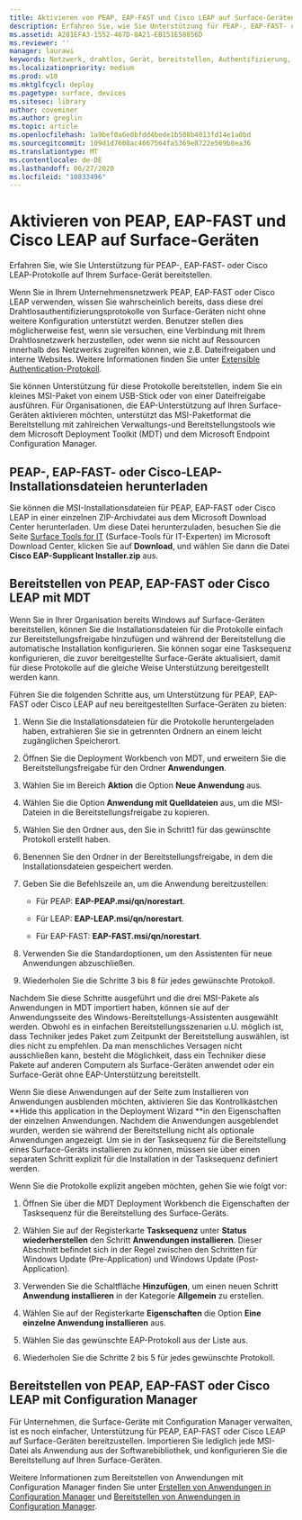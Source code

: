 ```yaml
---
title: Aktivieren von PEAP, EAP-FAST und Cisco LEAP auf Surface-Geräten (Surface)
description: Erfahren Sie, wie Sie Unterstützung für PEAP-, EAP-FAST- oder Cisco LEAP-Protokolle auf Ihrem Surface-Gerät bereitstellen.
ms.assetid: A281EFA3-1552-467D-8A21-EB151E58856D
ms.reviewer: ''
manager: laurawi
keywords: Netzwerk, drahtlos, Gerät, bereitstellen, Authentifizierung, Protokoll
ms.localizationpriority: medium
ms.prod: w10
ms.mktglfcycl: deploy
ms.pagetype: surface, devices
ms.sitesec: library
author: coveminer
ms.author: greglin
ms.topic: article
ms.openlocfilehash: 1a9bef0a6e0bfdd4bede1b508b4013fd14e1a0bd
ms.sourcegitcommit: 109d1d7608ac4667564fa5369e8722e569b8ea36
ms.translationtype: MT
ms.contentlocale: de-DE
ms.lasthandoff: 06/27/2020
ms.locfileid: "10833496"
---
```

# Aktivieren von PEAP, EAP-FAST und Cisco LEAP auf Surface-Geräten


Erfahren Sie, wie Sie Unterstützung für PEAP-, EAP-FAST- oder Cisco LEAP-Protokolle auf Ihrem Surface-Gerät bereitstellen.

Wenn Sie in Ihrem Unternehmensnetzwerk PEAP, EAP-FAST oder Cisco LEAP verwenden, wissen Sie wahrscheinlich bereits, dass diese drei Drahtlosauthentifizierungsprotokolle von Surface-Geräten nicht ohne weitere Konfiguration unterstützt werden. Benutzer stellen dies möglicherweise fest, wenn sie versuchen, eine Verbindung mit Ihrem Drahtlosnetzwerk herzustellen, oder wenn sie nicht auf Ressourcen innerhalb des Netzwerks zugreifen können, wie z.B. Dateifreigaben und interne Websites. Weitere Informationen finden Sie unter [Extensible Authentication-Protokoll](https://technet.microsoft.com/network/bb643147).

Sie können Unterstützung für diese Protokolle bereitstellen, indem Sie ein kleines MSI-Paket von einem USB-Stick oder von einer Dateifreigabe ausführen. Für Organisationen, die EAP-Unterstützung auf Ihren Surface-Geräten aktivieren möchten, unterstützt das MSI-Paketformat die Bereitstellung mit zahlreichen Verwaltungs-und Bereitstellungstools wie dem Microsoft Deployment Toolkit (MDT) und dem Microsoft Endpoint Configuration Manager.

## <a href="" id="download-peap--eap-fast--or-cisco-leap-installation-files--"></a>PEAP-, EAP-FAST- oder Cisco-LEAP-Installationsdateien herunterladen


Sie können die MSI-Installationsdateien für PEAP, EAP-FAST oder Cisco LEAP in einer einzelnen ZIP-Archivdatei aus dem Microsoft Download Center herunterladen. Um diese Datei herunterzuladen, besuchen Sie die Seite [Surface Tools for IT](https://www.microsoft.com/download/details.aspx?id=46703) (Surface-Tools für IT-Experten) im Microsoft Download Center, klicken Sie auf **Download**, und wählen Sie dann die Datei **Cisco EAP-Supplicant Installer.zip** aus.

##  <a name="deploy-peap,-eap-fast,-or-cisco-leap-with-mdt"></a>Bereitstellen von PEAP, EAP-FAST oder Cisco LEAP mit MDT


Wenn Sie in Ihrer Organisation bereits Windows auf Surface-Geräten bereitstellen, können Sie die Installationsdateien für die Protokolle einfach zur Bereitstellungsfreigabe hinzufügen und während der Bereitstellung die automatische Installation konfigurieren. Sie können sogar eine Tasksequenz konfigurieren, die zuvor bereitgestellte Surface-Geräte aktualisiert, damit für diese Protokolle auf die gleiche Weise Unterstützung bereitgestellt werden kann.

Führen Sie die folgenden Schritte aus, um Unterstützung für PEAP, EAP-FAST oder Cisco LEAP auf neu bereitgestellten Surface-Geräten zu bieten:

1.  Wenn Sie die Installationsdateien für die Protokolle heruntergeladen haben, extrahieren Sie sie in getrennten Ordnern an einem leicht zugänglichen Speicherort.

2.  Öffnen Sie die Deployment Workbench von MDT, und erweitern Sie die Bereitstellungsfreigabe für den Ordner **Anwendungen**.

3.  Wählen Sie im Bereich **Aktion** die Option **Neue Anwendung** aus.

4.  Wählen Sie die Option **Anwendung mit Quelldateien** aus, um die MSI-Dateien in die Bereitstellungsfreigabe zu kopieren.

5.  Wählen Sie den Ordner aus, den Sie in Schritt1 für das gewünschte Protokoll erstellt haben.

6.  Benennen Sie den Ordner in der Bereitstellungsfreigabe, in dem die Installationsdateien gespeichert werden.

7.  Geben Sie die Befehlszeile an, um die Anwendung bereitzustellen:

    -   Für PEAP: **EAP-PEAP.msi/qn/norestart**.

    -   Für LEAP: **EAP-LEAP.msi/qn/norestart**.

    -   Für EAP-FAST: **EAP-FAST.msi/qn/norestart**.

8.  Verwenden Sie die Standardoptionen, um den Assistenten für neue Anwendungen abzuschließen.

9.  Wiederholen Sie die Schritte 3 bis 8 für jedes gewünschte Protokoll.

Nachdem Sie diese Schritte ausgeführt und die drei MSI-Pakete als Anwendungen in MDT importiert haben, können sie auf der Anwendungsseite des Windows-Bereitstellungs-Assistenten ausgewählt werden. Obwohl es in einfachen Bereitstellungsszenarien u.U. möglich ist, dass Techniker jedes Paket zum Zeitpunkt der Bereitstellung auswählen, ist dies nicht zu empfehlen. Da man menschliches Versagen nicht ausschließen kann, besteht die Möglichkeit, dass ein Techniker diese Pakete auf anderen Computern als Surface-Geräten anwendet oder ein Surface-Gerät ohne EAP-Unterstützung bereitstellt.

Wenn Sie diese Anwendungen auf der Seite zum Installieren von Anwendungen ausblenden möchten, aktivieren Sie das Kontrollkästchen **Hide this application in the Deployment Wizard **in den Eigenschaften der einzelnen Anwendungen. Nachdem die Anwendungen ausgeblendet wurden, werden sie während der Bereitstellung nicht als optionale Anwendungen angezeigt. Um sie in der Tasksequenz für die Bereitstellung eines Surface-Geräts installieren zu können, müssen sie über einen separaten Schritt explizit für die Installation in der Tasksequenz definiert werden.

Wenn Sie die Protokolle explizit angeben möchten, gehen Sie wie folgt vor:

1.  Öffnen Sie über die MDT Deployment Workbench die Eigenschaften der Tasksequenz für die Bereitstellung des Surface-Geräts.

2.  Wählen Sie auf der Registerkarte **Tasksequenz** unter **Status wiederherstellen** den Schritt **Anwendungen installieren**. Dieser Abschnitt befindet sich in der Regel zwischen den Schritten für Windows Update (Pre-Application) und Windows Update (Post-Application).

3.  Verwenden Sie die Schaltfläche **Hinzufügen**, um einen neuen Schritt **Anwendung installieren** in der Kategorie **Allgemein** zu erstellen.

4.  Wählen Sie auf der Registerkarte **Eigenschaften** die Option **Eine einzelne Anwendung installieren** aus.

5.  Wählen Sie das gewünschte EAP-Protokoll aus der Liste aus.

6.  Wiederholen Sie die Schritte 2 bis 5 für jedes gewünschte Protokoll.

##  <a name="deploy-peap,-eap-fast,-or-cisco-leap-with-configuration-manager"></a>Bereitstellen von PEAP, EAP-FAST oder Cisco LEAP mit Configuration Manager


Für Unternehmen, die Surface-Geräte mit Configuration Manager verwalten, ist es noch einfacher, Unterstützung für PEAP, EAP-FAST oder Cisco LEAP auf Surface-Geräten bereitzustellen. Importieren Sie lediglich jede MSI-Datei als Anwendung aus der Softwarebibliothek, und konfigurieren Sie die Bereitstellung auf Ihren Surface-Geräten.

Weitere Informationen zum Bereitstellen von Anwendungen mit Configuration Manager finden Sie unter [Erstellen von Anwendungen in Configuration Manager](https://technet.microsoft.com/library/gg682159.aspx) und [Bereitstellen von Anwendungen in Configuration Manager](https://technet.microsoft.com/library/gg682082.aspx).

 

 





